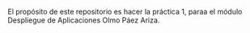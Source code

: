 El propósito de este repositorio es hacer la práctica 1, paraa el módulo Despliegue de Aplicaciones
Olmo Páez Ariza.

